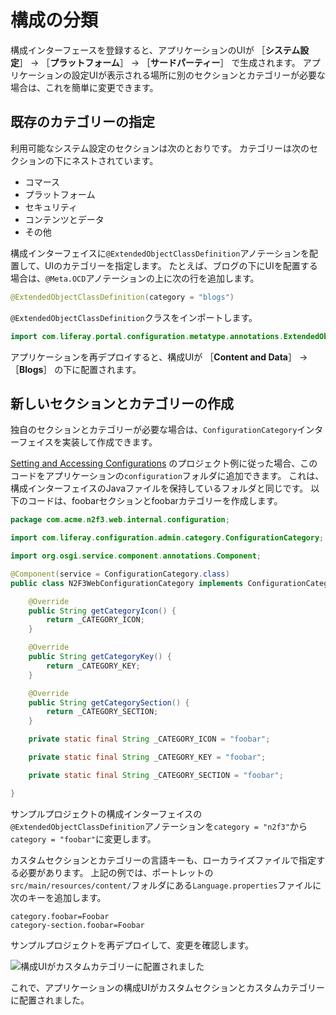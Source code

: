 # 構成の分類

構成インターフェースを登録すると、アプリケーションのUIが ［**システム設定**］ &rarr; ［**プラットフォーム**］ &rarr; ［**サードパーティー**］ で生成されます。 アプリケーションの設定UIが表示される場所に別のセクションとカテゴリーが必要な場合は、これを簡単に変更できます。

<a name="既存のカテゴリーの指定" />

## 既存のカテゴリーの指定

利用可能なシステム設定のセクションは次のとおりです。 カテゴリーは次のセクションの下にネストされています。

* コマース
* プラットフォーム
* セキュリティ
* コンテンツとデータ
* その他

構成インターフェイスに`@ExtendedObjectClassDefinition`アノテーションを配置して、UIのカテゴリーを指定します。 たとえば、ブログの下にUIを配置する場合は、`@Meta.OCD`アノテーションの上に次の行を追加します。

```java
@ExtendedObjectClassDefinition(category = "blogs")
```

`@ExtendedObjectClassDefinition`クラスをインポートします。

```java
import com.liferay.portal.configuration.metatype.annotations.ExtendedObjectClassDefinition
```

アプリケーションを再デプロイすると、構成UIが ［**Content and Data**］ &rarr; ［**Blogs**］ の下に配置されます。

<a name="新しいセクションとカテゴリーの作成" />

## 新しいセクションとカテゴリーの作成

独自のセクションとカテゴリーが必要な場合は、`ConfigurationCategory`インターフェイスを実装して作成できます。

[Setting and Accessing Configurations](./setting-and-accessing-configurations) のプロジェクト例に従った場合、このコードをアプリケーションの`configuration`フォルダに追加できます。 これは、構成インターフェイスのJavaファイルを保持しているフォルダと同じです。 以下のコードは、foobarセクションとfoobarカテゴリーを作成します。

```java
package com.acme.n2f3.web.internal.configuration;

import com.liferay.configuration.admin.category.ConfigurationCategory;

import org.osgi.service.component.annotations.Component;

@Component(service = ConfigurationCategory.class)
public class N2F3WebConfigurationCategory implements ConfigurationCategory {

    @Override
    public String getCategoryIcon() {
        return _CATEGORY_ICON;
    }

    @Override
    public String getCategoryKey() {
        return _CATEGORY_KEY;
    }

    @Override
    public String getCategorySection() {
        return _CATEGORY_SECTION;
    }

    private static final String _CATEGORY_ICON = "foobar";

    private static final String _CATEGORY_KEY = "foobar";

    private static final String _CATEGORY_SECTION = "foobar";

}
```

サンプルプロジェクトの構成インターフェイスの`@ExtendedObjectClassDefinition`アノテーションを`category = "n2f3"`から`category = "foobar"`に変更します。

カスタムセクションとカテゴリーの言語キーも、ローカライズファイルで指定する必要があります。 上記の例では、ポートレットの`src/main/resources/content/`フォルダにある`Language.properties`ファイルに次のキーを追加します。

```properties
category.foobar=Foobar
category-section.foobar=Foobar
```

サンプルプロジェクトを再デプロイして、変更を確認します。

![構成UIがカスタムカテゴリーに配置されました](./categorizing-a-configuration/images/01.png)

これで、アプリケーションの構成UIがカスタムセクションとカスタムカテゴリーに配置されました。
